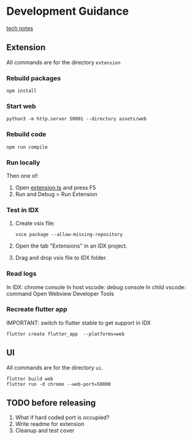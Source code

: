 # Development Guidance

[tech notes](https://docs.google.com/document/d/1ReI23IcRr65cPxu3L4jx5tVqfvmoI2EAOHaucKnkVkg/edit?tab=t.0#heading=h.ijy48vijd9j0)

## Extension

All commands are for the directory `extension`

### Rebuild packages

```
npm install
```

### Start web

```
python3 -m http.server 50001 --directory assets/web
```

### Rebuild code

```
npm run compile
```

### Run locally

Then one of:
1. Open [extension.ts](extension/src/extension.ts) and press F5
2. Run and Debug > Run Extension

### Test in IDX

1. Create vsix file:

    ```
    vsce package --allow-missing-repository
    ```

2. Open the tab "Extensions" in an IDX project.
3. Drag and drop vsix file to IDX folder.

### Read logs

In IDX: chrome console
In host vscode: debug console
In child vscode: command Open Webview Developer Tools

### Recreate flutter app

IMPORTANT: switch to flutter stable to get support in IDX

```
flutter create flutter_app  --platforms=web
```

## UI

All commands are for the directory `ui`.

```
flutter build web
flutter run -d chrome --web-port=50000
```

## TODO before releasing

1. What if hard coded port is occupied?
2. Write readme for extension
3. Cleanup and test cover
